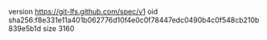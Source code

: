 version https://git-lfs.github.com/spec/v1
oid sha256:f8e331e11a401b062776d10f4e0c0f78447edc0490b4c0f548cb210b839e5b1d
size 3160

